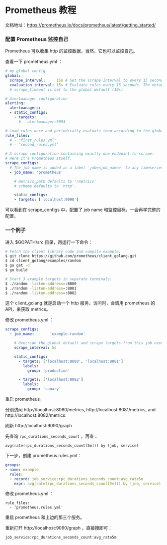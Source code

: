 # Prometheus 教程

文档地址：https://prometheus.io/docs/prometheus/latest/getting_started/

### 配置 Prometheus 监控自己

Prometheus 可以收集 http 的监控数据，当然，它也可以监控自己。

查看一下 prometheus.yml ：

```yaml
# my global config
global:
  scrape_interval:     15s # Set the scrape interval to every 15 seconds. Default is every 1 minute.
  evaluation_interval: 15s # Evaluate rules every 15 seconds. The default is every 1 minute.
  # scrape_timeout is set to the global default (10s).

# Alertmanager configuration
alerting:
  alertmanagers:
  - static_configs:
    - targets:
      # - alertmanager:9093

# Load rules once and periodically evaluate them according to the global 'evaluation_interval'.
rule_files:
  # - "first_rules.yml"
  # - "second_rules.yml"

# A scrape configuration containing exactly one endpoint to scrape:
# Here it's Prometheus itself.
scrape_configs:
  # The job name is added as a label `job=<job_name>` to any timeseries scraped from this config.
  - job_name: 'prometheus'

    # metrics_path defaults to '/metrics'
    # scheme defaults to 'http'.

    static_configs:
    - targets: ['localhost:9090']
```

可以看到在 scrape_configs 中，配置了 job name 和监控目标，一会再学完整的配置。

### 一个例子

进入 $GOPATH/src 目录，再运行一下命令：

```bash
# Fetch the client library code and compile example.
$ git clone https://github.com/prometheus/client_golang.git
$ cd client_golang/examples/random
$ go get -d
$ go build

# Start 3 example targets in separate terminals:
$ ./random -listen-address=:8080
$ ./random -listen-address=:8081
$ ./random -listen-address=:8082
```

这个 client_golang 就是启动一个 http 服务，访问时，会调用 prometheus 的 API，来获取 metrics。

修改 prometheus.yml ：

```yaml
scrape_configs:
  - job_name:       'example-random'

    # Override the global default and scrape targets from this job every 5 seconds.
    scrape_interval: 5s

    static_configs:
      - targets: ['localhost:8080', 'localhost:8081']
        labels:
          group: 'production'

      - targets: ['localhost:8082']
        labels:
          group: 'canary'
```

重启 prometheus。

分别访问 http://localhost:8080/metrics, http://localhost:8081/metrics, and http://localhost:8082/metrics.

刷新 http://localhost:9090/graph 

先查询 `rpc_durations_seconds_count` ，再查：

```
avg(rate(rpc_durations_seconds_count[5m])) by (job, service)
```



下一步，创建 prometheus.rules.yml：

```yaml
groups:
- name: example
  rules:
  - record: job_service:rpc_durations_seconds_count:avg_rate5m
    expr: avg(rate(rpc_durations_seconds_count[5m])) by (job, service)
```

修改 prometheus.yml ：

```
rule_files:
  - 'prometheus.rules.yml'
```

重启 prometheus 和上边的那三个服务。

重新打开 http://localhost:9090/graph ，直接搜即可：

```
job_service:rpc_durations_seconds_count:avg_rate5m
```



